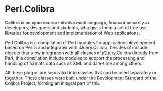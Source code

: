 # Perl.Colibra
Colibra is an open source initiative multi language, focused primarily at developers, designers and students, who gives them a set of free use libraries for development and implementation of Web applications.

Perl.Colibra is a compilation of Perl modules for applications development based on Perl 5 and integrated with jQuery.Colibra, besides of include objects that allow integration with all classes of jQuery.Colibra directly from Perl, this compilation include modules to support the processing and handling of formats data such as XML and date-time among others.

All these plugins are separated into classes that can be used separately or together. These classes were built under the Development Standard of the Colibra Project, forming an integral part of this.
